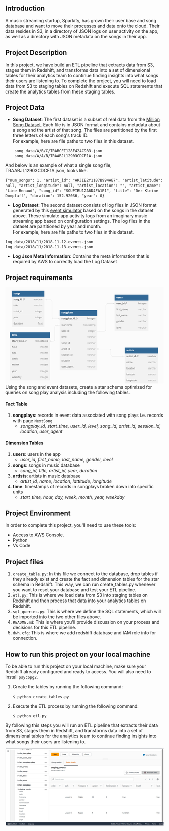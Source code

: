 ## Introduction
A music streaming startup, Sparkify, has grown their user base and song database and want to move their processes and data onto the cloud. Their data resides in S3, in a directory of JSON logs on user activity on the app, as well as a directory with JSON metadata on the songs in their app.

## Project Description
In this project, we have build an ETL pipeline that extracts data from S3, stages them in Redshift, and transforms data into a set of dimensional tables for their analytics team to continue finding insights into what songs their users are listening to. To complete the project, you will need to load data from S3 to staging tables on Redshift and execute SQL statements that create the analytics tables from these staging tables.
  
## Project Data

* **Song Dataset**: The first dataset is a subset of real data from the [Million Song Dataset](http://millionsongdataset.com/). Each file is in JSON format and contains metadata about a song and the artist of that song. The files are partitioned by the first three letters of each song's track ID. <br>For example, here are file paths to two files in this dataset.
  
```
    song_data/A/B/C/TRABCEI128F424C983.json
    song_data/A/A/B/TRAABJL12903CDCF1A.json
```

And below is an example of what a single song file, TRAABJL12903CDCF1A.json, looks like.

```
{"num_songs": 1, "artist_id": "ARJIE2Y1187B994AB7", "artist_latitude": null, "artist_longitude": null, "artist_location": "", "artist_name": "Line Renaud", "song_id": "SOUPIRU12A6D4FA1E1", "title": "Der Kleine Dompfaff", "duration": 152.92036, "year": 0}
```

*  **Log Dataset**: The second dataset consists of log files in JSON format generated by this [event simulator](https://github.com/Interana/eventsim) based on the songs in the dataset above. These simulate app activity logs from an imaginary music streaming app based on configuration settings.
The log files in the dataset are partitioned by year and month. <br>For example, here are file paths to two files in this dataset.

```
log_data/2018/11/2018-11-12-events.json
log_data/2018/11/2018-11-13-events.json
```

*  **Log Json Meta Information**: Contains the meta information that is required by AWS to correctly load the Log Dataset

## Project requirements
![Alt text](https://github.com/PhilippeMitch/Sparkify-S3-to-Redshift-ETL/blob/main/images/aws%20udacity(1).png)<br>
Using the song and event datasets, create a star schema optimized for queries on song play analysis including the following tables.
#### Fact Table
1. **songplays**: records in event data associated with song plays i.e. records with page `NextSong`
     * *songplay_id, start_time, user_id, level, song_id, artist_id, session_id, location, user_agent*
#### Dimension Tables
1. **users**: users in the app
     * *user_id, first_name, last_name, gender, level*
2. **songs**: songs in music database
    * *song_id, title, artist_id, year, duration*
3. **artists**: artists in music database
    * *artist_id, name, location, lattitude, longitude*
4. **time**: timestamps of records in songplays broken down into specific units
    * *start_time, hour, day, week, month, year, weekday*

## Project Environment
In order to complete this project, you'll need to use these tools:
* Access to AWS Console.
* Python
* Vs Code

## Project files
1. `create_table.py`: In this file we connect to the database, drop tables if they already exist and create the fact and dimension tables for the star schema in Redshift. This way, we can run create_tables.py whenever you want to reset your database and test your ETL pipeline.
2. `etl.py`: This is where we load data from S3 into staging tables on Redshift and then process that data into your analytics tables on Redshift.
3. `sql_queries.py`: This is where we define the SQL statements, which will be imported into the two other files above.
4. `README.md`: This is where you'll provide discussion on your process and decisions for this ETL pipeline.
5. `dwh.cfg`: This is where we add redshift database and IAM role info for connection.

## How to run this project on your local machine
To be able to run this project on your local machine, make sure your Redshift already configured and ready to access. You will also need to install `psycopg2`.

1. Create the tables by running the following command:
   ```
   $ python create_tables.py
   ```
2. Execute the ETL process by running the following command:
   ```
   $ python etl.py
   ```
By following this steps you will run an ETL pipeline that extracts their data from S3, stages them in Redshift, and transforms data into a set of dimensional tables for the analytics team to continue finding insights into what songs their users are listening to.

![Alt text](https://github.com/PhilippeMitch/Sparkify-S3-to-Redshift-ETL/blob/main/images/data_in_redshift.jpg)<br>
